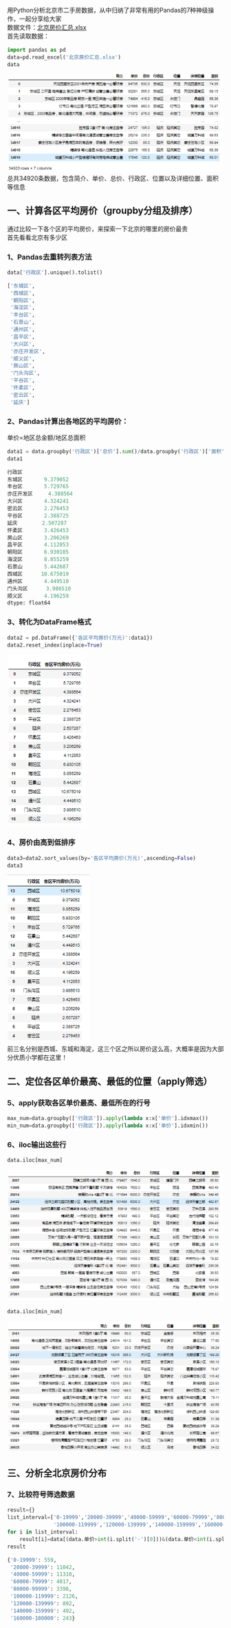 用Python分析北京市二手房数据，从中归纳了非常有用的Pandas的7种神级操作，一起分享给大家<br />数据文件：[北京房价汇总.xlsx](https://www.yuque.com/attachments/yuque/0/2023/xlsx/396745/1701670707004-488328c4-38ad-4977-8195-cff739e7613b.xlsx?_lake_card=%7B%22src%22%3A%22https%3A%2F%2Fwww.yuque.com%2Fattachments%2Fyuque%2F0%2F2023%2Fxlsx%2F396745%2F1701670707004-488328c4-38ad-4977-8195-cff739e7613b.xlsx%22%2C%22name%22%3A%22%E5%8C%97%E4%BA%AC%E6%88%BF%E4%BB%B7%E6%B1%87%E6%80%BB.xlsx%22%2C%22size%22%3A2561794%2C%22ext%22%3A%22xlsx%22%2C%22source%22%3A%22%22%2C%22status%22%3A%22done%22%2C%22download%22%3Atrue%2C%22taskId%22%3A%22u117598c8-0e7b-4fda-a733-ab08dc2b8fc%22%2C%22taskType%22%3A%22upload%22%2C%22type%22%3A%22application%2Fvnd.openxmlformats-officedocument.spreadsheetml.sheet%22%2C%22__spacing%22%3A%22both%22%2C%22id%22%3A%22u5bda8382%22%2C%22margin%22%3A%7B%22top%22%3Atrue%2C%22bottom%22%3Atrue%7D%2C%22card%22%3A%22file%22%7D)<br />首先读取数据：
```python
import pandas as pd
data=pd.read_excel('北京房价汇总.xlsx')
data
```
![](./img/1701670568674-f541c2d1-f238-4eb0-aefc-f370f262e803.png)<br />总共34920条数据，包含简介、单价、总价、行政区、位置以及详细位置、面积等信息
<a name="X4FNI"></a>
## 一、计算各区平均房价（groupby分组及排序）
通过比较一下各个区的平均房价，来探索一下北京的哪里的房价最贵<br />首先看看北京有多少区
<a name="YBreG"></a>
### 1、Pandas去重转列表方法
```python
data['行政区'].unique().tolist()
```
```python
['东城区',
 '西城区',
 '朝阳区',
 '海淀区',
 '丰台区',
 '石景山',
 '通州区',
 '昌平区',
 '大兴区',
 '亦庄开发区',
 '顺义区',
 '房山区',
 '门头沟区',
 '平谷区',
 '怀柔区',
 '密云区',
 '延庆']
```
<a name="qh3SF"></a>
### 2、Pandas计算出各地区的平均房价：
单价=地区总金额/地区总面积
```python
data1 = data.groupby('行政区')['总价'].sum()/data.groupby('行政区')['面积'].sum()
data1
```
```python
行政区
东城区       9.379052
丰台区       5.729765
亦庄开发区     4.388564
大兴区       4.324241
密云区       2.276453
平谷区       2.388725
延庆        2.507287
怀柔区       3.426453
房山区       3.206269
昌平区       4.112853
朝阳区       6.930105
海淀区       8.855259
石景山       5.442687
西城区      10.675019
通州区       4.449510
门头沟区      3.986510
顺义区       4.196259
dtype: float64
```
<a name="EABxt"></a>
### 3、转化为DataFrame格式
```python
data2 = pd.DataFrame({'各区平均房价(万元)':data1})
data2.reset_index(inplace=True)
```
![](./img/1701670568717-f6cd2505-c12c-4e5f-bcec-8baab6dea304.png)
<a name="XFbG9"></a>
### 4、房价由高到低排序
```python
data3=data2.sort_values(by='各区平均房价(万元)',ascending=False)
data3
```
![](./img/1701670568766-c7bec294-0428-40eb-9c47-855fee03d61e.png)<br />前三名分别是西城、东城和海淀，这三个区之所以房价这么高，大概率是因为大部分优质小学都在这里！
<a name="hiFPQ"></a>
## 二、定位各区单价最高、最低的位置（apply筛选）
<a name="Qt0WV"></a>
### 5、apply获取各区单价最高、最低所在的行号
```python
max_num=data.groupby(['行政区']).apply(lambda x:x['单价'].idxmax())
min_num=data.groupby(['行政区']).apply(lambda x:x['单价'].idxmin())
```
<a name="hAD7z"></a>
### 6、iloc输出这些行
```python
data.iloc[max_num]
```
![DM_20231204142310_001.PNG](./img/1701671043919-970b9c30-7102-4768-85fd-64e557418e9d.png)
```python
data.iloc[min_num]
```
![DM_20231204142310_002.PNG](./img/1701671051891-d477139d-70d0-46c1-9d7d-53049592cb90.png)
<a name="xv0wU"></a>
## 三、分析全北京房价分布
<a name="X6jDF"></a>
### 7、比较符号筛选数据
```python
result={}
list_interval=['0-19999','20000-39999','40000-59999','60000-79999','80000-99999',
               '100000-119999','120000-139999','140000-159999','160000-180000']
for i in list_interval:
    result[i]=data[(data.单价>int(i.split('-')[0]))&(data.单价<int(i.split('-')[1]))]['单价'].count()
result
```
```python
{'0-19999': 559,
 '20000-39999': 11042,
 '40000-59999': 11310,
 '60000-79999': 4817,
 '80000-99999': 3398,
 '100000-119999': 2126,
 '120000-139999': 892,
 '140000-159999': 492,
 '160000-180000': 243}
```
